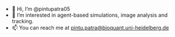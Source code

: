 - 👋 Hi, I’m @pintupatra05
- 👀 I’m interested in agent-based simulations, image analysis and tracking.
- 📫 You can reach me at pintu.patra@bioquant.uni-heidelberg.de

<!---
pintupatra05/pintupatra05 is a ✨ special ✨ repository because its `README.md` (this file) appears on your GitHub profile.
You can click the Preview link to take a look at your changes.
--->
